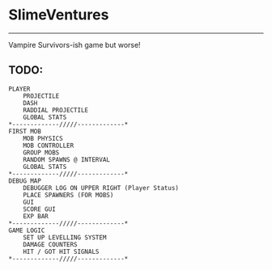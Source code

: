 # SlimeVentures
--------------------------------------
Vampire Survivors-ish game but worse!
## TODO: 
	PLAYER
		PROJECTILE
		DASH
		RADDIAL PROJECTILE
		GLOBAL STATS
	*-------------/////-------------*
	FIRST MOB
		MOB PHYSICS
		MOB CONTROLLER
		GROUP MOBS
		RANDOM SPAWNS @ INTERVAL	
		GLOBAL STATS
	*-------------/////-------------*
	DEBUG MAP
		DEBUGGER LOG ON UPPER RIGHT (Player Status)
		PLACE SPAWNERS (FOR MOBS)
		GUI 
		SCORE GUI
		EXP BAR
	*-------------/////-------------*
	GAME LOGIC
		SET UP LEVELLING SYSTEM
		DAMAGE COUNTERS
		HIT / GOT HIT SIGNALS
	*-------------/////-------------*

